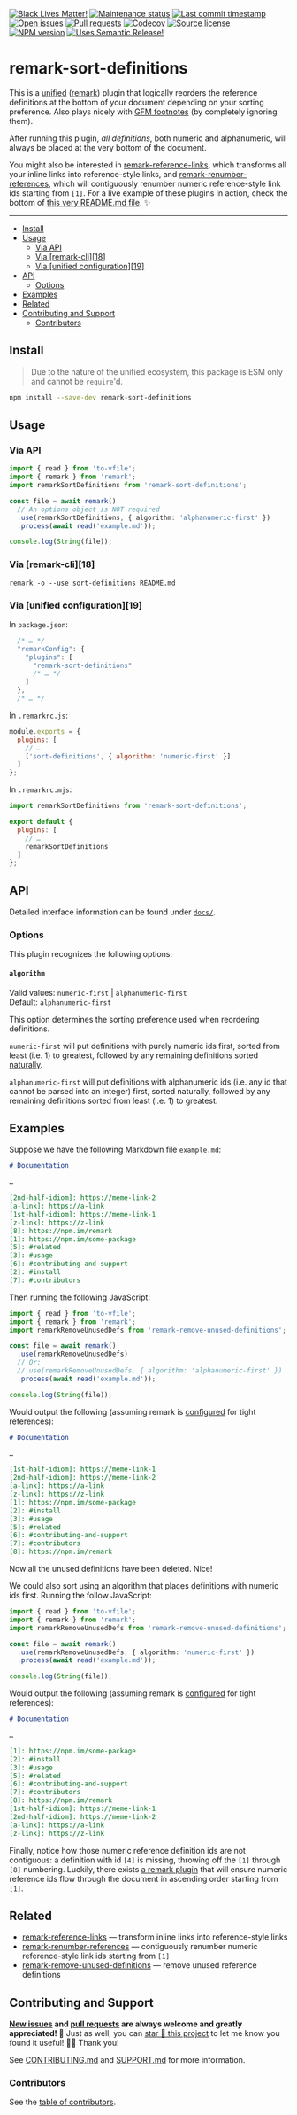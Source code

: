 <!-- prettier-ignore-start -->
<!-- badges-start -->

[![Black Lives Matter!][badge-blm]][link-blm]
[![Maintenance status][badge-maintenance]][link-repo]
[![Last commit timestamp][badge-last-commit]][link-repo]
[![Open issues][badge-issues]][link-issues]
[![Pull requests][badge-pulls]][link-pulls]
[![Codecov][badge-codecov]][link-codecov]
[![Source license][badge-license]][link-license]
[![NPM version][badge-npm]][link-npm]
[![Uses Semantic Release!][badge-semantic-release]][link-semantic-release]

<!-- badges-end -->
<!-- prettier-ignore-end -->

# remark-sort-definitions

This is a [unified][1] ([remark][2]) plugin that logically reorders the
reference definitions at the bottom of your document depending on your sorting
preference. Also plays nicely with [GFM footnotes][3] (by completely ignoring
them).

After running this plugin, _all definitions_, both numeric and alphanumeric,
will always be placed at the very bottom of the document.

You might also be interested in [remark-reference-links][4], which transforms
all your inline links into reference-style links, and
[remark-renumber-references][5], which will contiguously renumber numeric
reference-style link ids starting from `[1]`. For a live example of these
plugins in action, check the bottom of [this very README.md file][6]. ✨

---

<!-- prettier-ignore-start -->
<!-- remark-ignore-start -->
<!-- START doctoc generated TOC please keep comment here to allow auto update -->
<!-- DON'T EDIT THIS SECTION, INSTEAD RE-RUN doctoc TO UPDATE -->

- [Install](#install)
- [Usage](#usage)
  - [Via API](#via-api)
  - [Via \[remark-cli\]\[18\]](#via-remark-cli18)
  - [Via \[unified configuration\]\[19\]](#via-unified-configuration19)
- [API](#api)
  - [Options](#options)
- [Examples](#examples)
- [Related](#related)
- [Contributing and Support](#contributing-and-support)
  - [Contributors](#contributors)

<!-- END doctoc generated TOC please keep comment here to allow auto update -->
<!-- remark-ignore-end -->
<!-- prettier-ignore-end -->

## Install

> Due to the nature of the unified ecosystem, this package is ESM only and
> cannot be `require`'d.

```bash
npm install --save-dev remark-sort-definitions
```

## Usage

### Via API

```typescript
import { read } from 'to-vfile';
import { remark } from 'remark';
import remarkSortDefinitions from 'remark-sort-definitions';

const file = await remark()
  // An options object is NOT required
  .use(remarkSortDefinitions, { algorithm: 'alphanumeric-first' })
  .process(await read('example.md'));

console.log(String(file));
```

<!-- remark-ignore -->

### Via \[remark-cli]\[18]

```shell
remark -o --use sort-definitions README.md
```

<!-- remark-ignore -->

### Via \[unified configuration]\[19]

In `package.json`:

```javascript
  /* … */
  "remarkConfig": {
    "plugins": [
      "remark-sort-definitions"
      /* … */
    ]
  },
  /* … */
```

In `.remarkrc.js`:

```javascript
module.exports = {
  plugins: [
    // …
    ['sort-definitions', { algorithm: 'numeric-first' }]
  ]
};
```

In `.remarkrc.mjs`:

```javascript
import remarkSortDefinitions from 'remark-sort-definitions';

export default {
  plugins: [
    // …
    remarkSortDefinitions
  ]
};
```

## API

Detailed interface information can be found under [`docs/`][docs].

### Options

This plugin recognizes the following options:

#### `algorithm`

Valid values: `numeric-first` | `alphanumeric-first`\
Default: `alphanumeric-first`

This option determines the sorting preference used when reordering definitions.

`numeric-first` will put definitions with purely numeric ids first, sorted from
least (i.e. 1) to greatest, followed by any remaining definitions sorted
[naturally][7].

`alphanumeric-first` will put definitions with alphanumeric ids (i.e. any id
that cannot be parsed into an integer) first, sorted naturally, followed by any
remaining definitions sorted from least (i.e. 1) to greatest.

## Examples

Suppose we have the following Markdown file `example.md`:

```markdown
# Documentation

…

[2nd-half-idiom]: https://meme-link-2
[a-link]: https://a-link
[1st-half-idiom]: https://meme-link-1
[z-link]: https://z-link
[8]: https://npm.im/remark
[1]: https://npm.im/some-package
[5]: #related
[3]: #usage
[6]: #contributing-and-support
[2]: #install
[7]: #contributors
```

Then running the following JavaScript:

```typescript
import { read } from 'to-vfile';
import { remark } from 'remark';
import remarkRemoveUnusedDefs from 'remark-remove-unused-definitions';

const file = await remark()
  .use(remarkRemoveUnusedDefs)
  // Or:
  //.use(remarkRemoveUnusedDefs, { algorithm: 'alphanumeric-first' })
  .process(await read('example.md'));

console.log(String(file));
```

Would output the following (assuming remark is [configured][8] for tight
references):

```markdown
# Documentation

…

[1st-half-idiom]: https://meme-link-1
[2nd-half-idiom]: https://meme-link-2
[a-link]: https://a-link
[z-link]: https://z-link
[1]: https://npm.im/some-package
[2]: #install
[3]: #usage
[5]: #related
[6]: #contributing-and-support
[7]: #contributors
[8]: https://npm.im/remark
```

Now all the unused definitions have been deleted. Nice!

We could also sort using an algorithm that places definitions with numeric ids
first. Running the follow JavaScript:

```typescript
import { read } from 'to-vfile';
import { remark } from 'remark';
import remarkRemoveUnusedDefs from 'remark-remove-unused-definitions';

const file = await remark()
  .use(remarkRemoveUnusedDefs, { algorithm: 'numeric-first' })
  .process(await read('example.md'));

console.log(String(file));
```

Would output the following (assuming remark is [configured][8] for tight
references):

```markdown
# Documentation

…

[1]: https://npm.im/some-package
[2]: #install
[3]: #usage
[5]: #related
[6]: #contributing-and-support
[7]: #contributors
[8]: https://npm.im/remark
[1st-half-idiom]: https://meme-link-1
[2nd-half-idiom]: https://meme-link-2
[a-link]: https://a-link
[z-link]: https://z-link
```

Finally, notice how those numeric reference definition ids are not contiguous: a
definition with id `[4]` is missing, throwing off the `[1]` through `[8]`
numbering. Luckily, there exists [a remark plugin][5] that will ensure numeric
reference ids flow through the document in ascending order starting from `[1]`.

## Related

- [remark-reference-links][4] — transform inline links into reference-style
  links
- [remark-renumber-references][5] — contiguously renumber numeric
  reference-style link ids starting from `[1]`
- [remark-remove-unused-definitions][9] — remove unused reference definitions

## Contributing and Support

**[New issues][choose-new-issue] and [pull requests][pr-compare] are always
welcome and greatly appreciated! 🤩** Just as well, you can [star 🌟 this
project][link-repo] to let me know you found it useful! ✊🏿 Thank you!

See [CONTRIBUTING.md][contributing] and [SUPPORT.md][support] for more
information.

### Contributors

See the [table of contributors][10].

[badge-blm]: https://xunn.at/badge-blm 'Join the movement!'
[badge-codecov]:
  https://codecov.io/gh/Xunnamius/unified-utils/branch/main/graph/badge.svg?token=HWRIOBAAPW
  'Is this package well-tested?'
[badge-issues]:
  https://img.shields.io/github/issues/Xunnamius/unified-utils
  'Open issues'
[badge-last-commit]:
  https://img.shields.io/github/last-commit/xunnamius/unified-utils
  'Latest commit timestamp'
[badge-license]:
  https://img.shields.io/npm/l/remark-sort-definitions
  "This package's source license"
[badge-maintenance]:
  https://img.shields.io/maintenance/active/2022
  'Is this package maintained?'
[badge-npm]:
  https://api.ergodark.com/badges/npm-pkg-version/remark-sort-definitions
  'Install this package using npm or yarn!'
[badge-pulls]:
  https://img.shields.io/github/issues-pr/xunnamius/unified-utils
  'Open pull requests'
[badge-semantic-release]:
  https://img.shields.io/badge/%20%20%F0%9F%93%A6%F0%9F%9A%80-semantic--release-e10079.svg
  'This repo practices continuous integration and deployment!'
[choose-new-issue]: https://github.com/xunnamius/unified-utils/issues/new/choose
[contributing]: /CONTRIBUTING.md
[docs]: docs
[link-blm]: https://xunn.at/donate-blm
[link-codecov]: https://codecov.io/gh/Xunnamius/unified-utils
[link-issues]: https://github.com/Xunnamius/unified-utils/issues?q=
[link-license]:
  https://github.com/Xunnamius/unified-utils/blob/main/packages/remark-sort-definitions/LICENSE
[link-npm]: https://www.npmjs.com/package/remark-sort-definitions
[link-pulls]: https://github.com/xunnamius/unified-utils/pulls
[link-repo]:
  https://github.com/xunnamius/unified-utils/blob/main/packages/remark-sort-definitions
[link-semantic-release]: https://github.com/semantic-release/semantic-release
[pr-compare]: https://github.com/xunnamius/unified-utils/compare
[support]: /.github/SUPPORT.md
[1]: https://github.com/unifiedjs/unified
[2]: https://github.com/remarkjs/remark
[3]: https://github.com/remarkjs/remark-gfm#what-is-this
[4]: https://github.com/remarkjs/remark-reference-links
[5]: /packages/remark-renumber-references
[6]:
  https://raw.githubusercontent.com/Xunnamius/unified-utils/main/packages/remark-sort-definitions/README.md
[7]: https://en.wikipedia.org/wiki/Natural_sort_order
[8]: /.remarkrc.mjs
[9]: /packages/remark-remove-unused-definitions
[10]: /README.md#contributors
